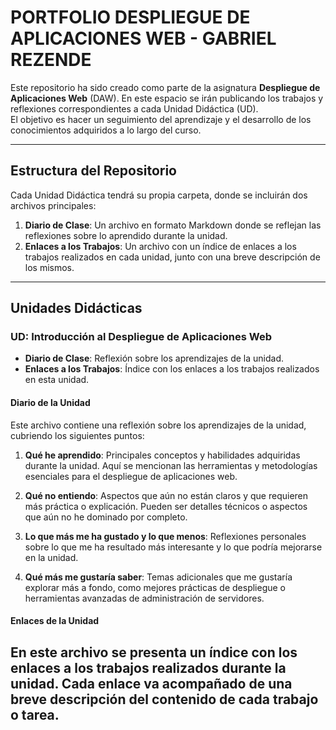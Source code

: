 # PORTFOLIO DESPLIEGUE DE APLICACIONES WEB - GABRIEL REZENDE

Este repositorio ha sido creado como parte de la asignatura **Despliegue de Aplicaciones Web** (DAW). En este espacio se irán publicando los trabajos y reflexiones correspondientes a cada Unidad Didáctica (UD).  
El objetivo es hacer un seguimiento del aprendizaje y el desarrollo de los conocimientos adquiridos a lo largo del curso.

---

## Estructura del Repositorio

Cada Unidad Didáctica tendrá su propia carpeta, donde se incluirán dos archivos principales:

1. **Diario de Clase**: Un archivo en formato Markdown donde se reflejan las reflexiones sobre lo aprendido durante la unidad.
2. **Enlaces a los Trabajos**: Un archivo con un índice de enlaces a los trabajos realizados en cada unidad, junto con una breve descripción de los mismos.

---

## Unidades Didácticas

### UD: Introducción al Despliegue de Aplicaciones Web

- **Diario de Clase**: Reflexión sobre los aprendizajes de la unidad.
- **Enlaces a los Trabajos**: Índice con los enlaces a los trabajos realizados en esta unidad.

#### Diario de la Unidad

Este archivo contiene una reflexión sobre los aprendizajes de la unidad, cubriendo los siguientes puntos:

1. **Qué he aprendido**: Principales conceptos y habilidades adquiridas durante la unidad. Aquí se mencionan las herramientas y metodologías esenciales para el despliegue de aplicaciones web.
   
2. **Qué no entiendo**: Aspectos que aún no están claros y que requieren más práctica o explicación. Pueden ser detalles técnicos o aspectos que aún no he dominado por completo.

3. **Lo que más me ha gustado y lo que menos**: Reflexiones personales sobre lo que me ha resultado más interesante y lo que podría mejorarse en la unidad.

4. **Qué más me gustaría saber**: Temas adicionales que me gustaría explorar más a fondo, como mejores prácticas de despliegue o herramientas avanzadas de administración de servidores.

#### Enlaces de la Unidad

En este archivo se presenta un índice con los enlaces a los trabajos realizados durante la unidad. Cada enlace va acompañado de una breve descripción del contenido de cada trabajo o tarea.
---
